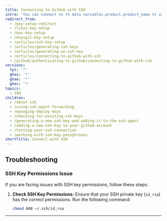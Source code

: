 ```yaml
---
title: Connecting to GitHub with SSH
intro: 'You can connect to {% data variables.product.product_name %} using the Secure Shell Protocol (SSH), which provides a secure channel over an unsecured network.'
redirect_from:
  - /key-setup-redirect
  - /linux-key-setup
  - /mac-key-setup
  - /msysgit-key-setup
  - /articles/ssh-key-setup
  - /articles/generating-ssh-keys
  - /articles/generating-an-ssh-key
  - /articles/connecting-to-github-with-ssh
  - /github/authenticating-to-github/connecting-to-github-with-ssh
versions:
  fpt: '*'
  ghes: '*'
  ghae: '*'
  ghec: '*'
topics:
  - SSH
children:
  - /about-ssh
  - /using-ssh-agent-forwarding
  - /managing-deploy-keys
  - /checking-for-existing-ssh-keys
  - /generating-a-new-ssh-key-and-adding-it-to-the-ssh-agent
  - /adding-a-new-ssh-key-to-your-github-account
  - /testing-your-ssh-connection
  - /working-with-ssh-key-passphrases
shortTitle: Connect with SSH
---
```

## Troubleshooting

### SSH Key Permissions Issue

If you are facing issues with SSH key permissions, follow these steps:

1. **Check SSH Key Permissions:**
   Ensure that your SSH private key (`id_rsa`) has the correct permissions. Run the following command:

   ```bash
   chmod 600 ~/.ssh/id_rsa
---

